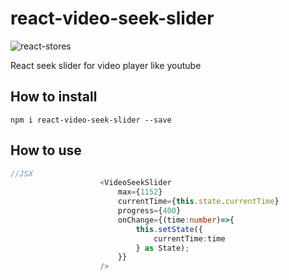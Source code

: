 # react-video-seek-slider

![react-stores](https://github.com/egorovsa/react-video-seek-slider/blob/master/lib/example.png?raw=true)

React seek slider for video player like youtube

## How to install
```
npm i react-video-seek-slider --save
```

## How to use

```typescript
//JSX
                    <VideoSeekSlider
                        max={1152}
                        currentTime={this.state.currentTime}
                        progress={400}
                        onChange={(time:number)=>{
                            this.setState({
                                currentTime:time
                            } as State);
                        }}
                    />
```